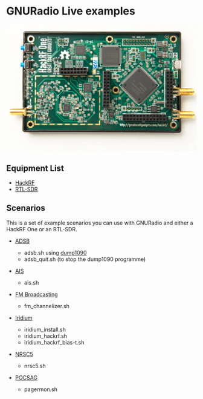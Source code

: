# GNURadio Live examples

![HackRF One](/images/hackrf_one.jpeg)

## Equipment List
 * [HackRF](greatscottgadgets.com/hackrf)
 * [RTL-SDR](https://en.wikipedia.org/wiki/List_of_software-defined_radios)

## Scenarios

This is a set of example scenarios you can use with GNURadio and either a HackRF One or an RTL-SDR.

  * [ADSB](/adsb/README.md)
    * adsb.sh using [dump1090](https://github.com/antirez/dump1090)
    * adsb_quit.sh (to stop the dump1090 programme)

  * [AIS](/ais/README.md)
    * ais.sh
    
  * [FM Broadcasting](/fm/README.md)
    * fm_channelizer.sh

  * [Iridium]()
     * iridium_install.sh
     * iridium_hackrf.sh
     * iridium_hackrf_bias-t.sh

  * [NRSC5](/nrsc5/README.md)
    * nrsc5.sh

  * [POCSAG](/pocsag/README.md)
    * pagermon.sh